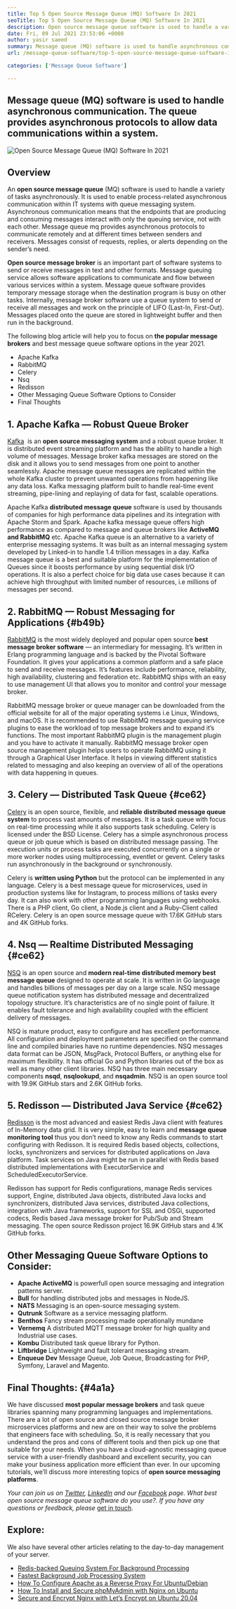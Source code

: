 ```yaml
---
title: Top 5 Open Source Message Queue (MQ) Software In 2021
seoTitle: Top 5 Open Source Message Queue (MQ) Software In 2021
description: Open source message queue software is used to handle a variety of tasks asynchronously. This article is about the top 5 open-source message queue software.
date: Fri, 09 Jul 2021 23:53:06 +0000
author: yasir saeed
summary: Message queue (MQ) software is used to handle asynchronous communication. The queue provides asynchronous protocols to allow data communications within a system.
url: /message-queue-software/top-5-open-source-message-queue-software-in-2021/

categories: ['Message Queue Software']

---
```

## Message queue (MQ) software is used to handle asynchronous communication. The queue provides asynchronous protocols to allow data communications within a system.

<img src="http://localhost/wordpress/wp-content/uploads/2021/07/Open-Source-Message-Queue-MQ-Software.png" alt="Open Source Message Queue (MQ) Software In 2021">  

## **Overview**

An **open source message queue** (MQ) software is used to handle a variety of tasks asynchronously. It is used to enable process-related asynchronous communication within IT systems with queue messaging system. Asynchronous communication means that the endpoints that are producing and consuming messages interact with only the queuing service, not with each other. Message queue mq provides asynchronous protocols to communicate remotely and at different times between senders and receivers. Messages consist of requests, replies, or alerts depending on the sender’s need.

**Open source message broker** is an important part of software systems to send or receive messages in text and other formats. Message queuing service allows software applications to communicate and flow between various services within a system. Message queue software provides temporary message storage when the destination program is busy on other tasks. Internally, message broker software use a queue system to send or receive all messages and work on the principle of LIFO (Last-In, First-Out). Messages placed onto the queue are stored in lightweight buffer and then run in the background.

The following blog article will help you to focus on **the popular message brokers** and best message queue software options in the year 2021.

  * Apache Kafka
  * RabbitMQ
  * Celery
  * Nsq
  * Redisson
  * Other Messaging Queue Software Options to Consider
  * Final Thoughts

## 1. Apache Kafka — Robust Queue Broker

[Kafka][1]  is an **open source messaging system** and a robust queue broker. It is distributed event streaming platform and has the ability to handle a high volume of messages. Message broker kafka messages are stored on the disk and it allows you to send messages from one point to another seamlessly. Apache message queue messages are replicated within the whole Kafka cluster to prevent unwanted operations from happening like any data loss. Kafka messaging platform built to handle real-time event streaming, pipe-lining and replaying of data for fast, scalable operations.

Apache Kafka **distributed message queue** software is used by thousands of companies for high performance data pipelines and its integration with Apache Storm and Spark. Apache kafka message queue offers high performance as compared to message and queue brokers like **ActiveMQ and RabbitMQ** etc. Apache Kafka queue is an alternative to a variety of enterprise messaging systems. It was built as an internal messaging system developed by Linked-in to handle 1.4 trillion messages in a day. Kafka message queue is a best and suitable platform for the implementation of Queues since it boosts performance by using sequential disk I/O operations. It is also a perfect choice for big data use cases because it can achieve high throughput with limited number of resources, i.e millions of messages per second.

## 2. RabbitMQ — Robust Messaging for Applications {#b49b}

[RabbitMQ][2] is the most widely deployed and popular open source **best message broker software** — an intermediary for messaging. It’s written in Erlang programming language and is backed by the Pivotal Software Foundation. It gives your applications a common platform and a safe place to send and receive messages. It’s features include performance, reliability, high availability, clustering and federation etc. RabbitMQ ships with an easy to use management UI that allows you to monitor and control your message broker.

RabbitMQ message broker or queue manager can be downloaded from the official website for all of the major operating systems i.e Linux, Windows, and macOS. It is recommended to use RabbitMQ message queuing service plugins to ease the workload of top message brokers and to expand it’s functions. The most important RabbitMQ plugin is the management plugin and you have to activate it manually. RabbitMQ message broker open source management plugin helps users to operate RabbitMQ using it through a Graphical User Interface. It helps in viewing different statistics related to messaging and also keeping an overview of all of the operations with data happening in queues.

## 3. Celery — Distributed Task Queue {#ce62}

[Celery][3] is an open source, flexible, and **reliable distributed message queue system** to process vast amounts of messages. It is a task queue with focus on real-time processing while it also supports task scheduling. Celery is licensed under the BSD License. Celery has a simple asynchronous process queue or job queue which is based on distributed message passing. The execution units or process tasks are executed concurrently on a single or more worker nodes using multiprocessing, eventlet or gevent. Celery tasks run asynchronously in the background or synchronously.

Celery is **written using Python** but the protocol can be implemented in any language. Celery is a best message queue for microservices, used in production systems like for Instagram, to process millions of tasks every day. It can also work with other programming languages using webhooks. There is a PHP client, Go client, a Node.js client and a Ruby-Client called RCelery. Celery is an open source message queue with 17.6K GitHub stars and 4K GitHub forks.

## 4. Nsq — Realtime Distributed Messaging {#ce62}

[NSQ][4] is an open source and **modern real-time distributed memory best message queue** designed to operate at scale. It is written in Go language and handles billions of messages per day on a large scale. NSQ message queue notification system has distributed message and decentralized topology structure. It’s characteristics are of no single point of failure. It enables fault tolerance and high availability coupled with the efficient delivery of messages.

NSQ is mature product, easy to configure and has excellent performance. All configuration and deployment parameters are specified on the command line and compiled binaries have no runtime dependencies. NSQ messages data format can be JSON, MsgPack, Protocol Buffers, or anything else for maximum flexibility. It has official Go and Python libraries out of the box as well as many other client libraries. NSQ has three main necessary components **nsqd**, **nsqlookupd**, and **nsqadmin**. NSQ is an open source tool with 19.9K GitHub stars and 2.6K GitHub forks.

## 5. Redisson — Distributed Java Service {#ce62}

[Redisson][5] is the most advanced and easiest Redis Java client with features of In-Memory data grid. It is very simple, easy to learn and **message queue monitoring tool** thus you don’t need to know any Redis commands to start configuring with Redisson. It is required Redis based objects, collections, locks, synchronizers and services for distributed applications on Java platform. Task services on Java might be run in parallel with Redis based distributed implementations with ExecutorService and ScheduledExecutorService.

Redisson has support for Redis configurations, manage Redis services support, Engine, distributed Java objects, distributed Java locks and synchronizers, distributed Java services, distributed Java collections, integration with Java frameworks, support for SSL and OSGi, supported codecs, Redis based Java message broker for Pub/Sub and Stream messaging. The open source Redisson project 16.9K GitHub stars and 4.1K GitHub forks.

## Other Messaging Queue Software Options to Consider:

  * **Apache ActiveMQ** is powerfull open source messaging and integration patterns server.
  * **Bull** for handling distributed jobs and messages in NodeJS.
  * **NATS** Messaging is an open-source messaging system.
  * **Qutrunk** Software as a service messaging platform.
  * **Benthos** Fancy stream processing made operationally mundane
  * **Vernemq** A distributed MQTT message broker for high quality and Industrial use cases.
  * **Kombu** Distributed task queue library for Python.
  * **Liftbridge** Lightweight and fault tolerant messaging stream.
  * **Enqueue Dev** Message Queue, Job Queue, Broadcasting for PHP, Symfony, Laravel and Magento.

## Final Thoughts: {#4a1a}

We have discussed **most popular message brokers** and task queue libraries spanning many programming languages and implementations. There are a lot of open source and closed source message broker microservices platforms and new are on their way to solve the problems that engineers face with scheduling. So, it is really necessary that you understand the pros and cons of different tools and then pick up one that suitable for your needs. When you have a cloud-agnostic messaging queue service with a user-friendly dashboard and excellent security, you can make your business application more efficient than ever. In our upcoming tutorials, we’ll discuss more interesting topics of **open source messaging platforms**.

_Your can join us on [Twitter][6], [LinkedIn][7] and our [Facebook][8] page. What best open source message queue software do you use?. If you have any questions or feedback, please_ [get in touch][9].

## Explore:

We also have several other articles relating to the day-to-day management of your server.

  * [Redis-backed Queuing System For Background Processing][10]
  * [Fastest Background Job Processing System][11]
  * [How To Configure Apache as a Reverse Proxy For Ubuntu/Debian][12]
  * [How To Install and Secure phpMyAdmin with Nginx on Ubuntu][13]
  * [Secure and Encrypt Nginx with Let’s Encrypt on Ubuntu 20.04][14]

 [1]: https://kafka.apache.org/
 [2]: https://www.rabbitmq.com/
 [3]: https://docs.celeryproject.org/en/stable/
 [4]: https://nsq.io/
 [5]: https://redisson.org/
 [6]: https://twitter.com/containerize_co
 [7]: https://www.linkedin.com/company/containerize/
 [8]: http://facebook.com/containerize
 [9]: mailto:yasir.saeed@aspose.com
 [10]: https://products.containerize.com/message-queue-software/resque/
 [11]: https://products.containerize.com/message-queue-software/sidekiq/
 [12]: https://blog.containerize.com/web-server-solution-stack/how-to-configure-apache-as-a-reverse-proxy-for-ubuntudebian/

 [13]: https://blog.containerize.com/web-server-solution-stack/how-to-install-and-secure-phpmyadmin-with-nginx-on-ubuntu/

 [14]: https://blog.containerize.com/web-server-solution-stack/how-to-secure-nginx-with-letsencrypt-on-ubuntu-20-04/